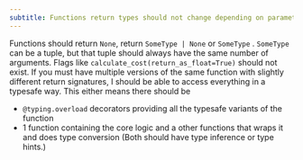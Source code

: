 ```yaml
---
subtitle: Functions return types should not change depending on parameters
---
```

Functions should return `None`, return `SomeType | None` or `SomeType` . `SomeType` can be a tuple, but that tuple should always have the same number of arguments. Flags like `calculate_cost(return_as_float=True)` should not exist. If you must have multiple versions of the same function with slightly different return signatures, I should be able to access everything in a typesafe way. This either means there should be

- `@typing.overload` decorators providing all the typesafe variants of the function
- 1 function containing the core logic and a other functions that wraps it and does type conversion (Both should have type inference or type hints.)